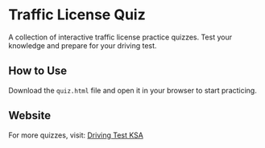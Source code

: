 # Traffic License Quiz  
A collection of interactive traffic license practice quizzes. Test your knowledge and prepare for your driving test.

## How to Use
Download the `quiz.html` file and open it in your browser to start practicing.

## Website  
For more quizzes, visit: [Driving Test KSA](https://www.drivingtestksa.com)
